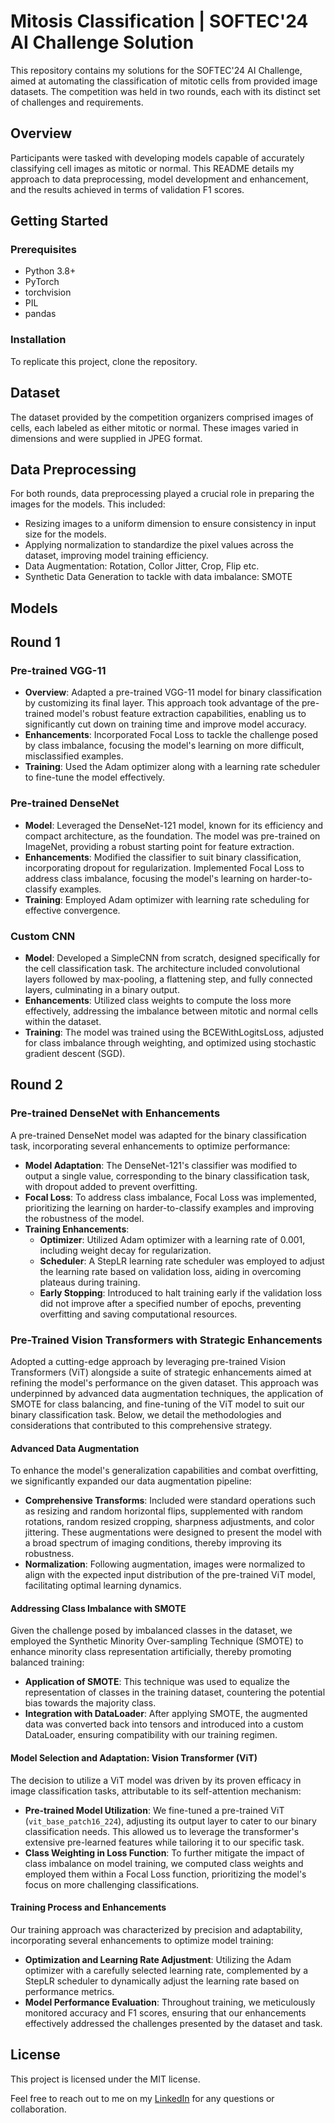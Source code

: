 # Mitosis Classification | SOFTEC'24 AI Challenge Solution

This repository contains my solutions for the SOFTEC'24 AI Challenge, aimed at automating the classification of mitotic cells from provided image datasets. The competition was held in two rounds, each with its distinct set of challenges and requirements.

## Overview

Participants were tasked with developing models capable of accurately classifying cell images as mitotic or normal. This README details my approach to data preprocessing, model development and enhancement, and the results achieved in terms of validation F1 scores.

## Getting Started

### Prerequisites

- Python 3.8+
- PyTorch
- torchvision
- PIL
- pandas

### Installation

To replicate this project, clone the repository.

## Dataset

The dataset provided by the competition organizers comprised images of cells, each labeled as either mitotic or normal. These images varied in dimensions and were supplied in JPEG format.

## Data Preprocessing

For both rounds, data preprocessing played a crucial role in preparing the images for the models. This included:

- Resizing images to a uniform dimension to ensure consistency in input size for the models.
- Applying normalization to standardize the pixel values across the dataset, improving model training efficiency.
- Data Augmentation: Rotation, Collor Jitter, Crop, Flip etc.
- Synthetic Data Generation to tackle with data imbalance: SMOTE

## Models

## Round 1

### Pre-trained VGG-11

- **Overview**: Adapted a pre-trained VGG-11 model for binary classification by customizing its final layer. This approach took advantage of the pre-trained model's robust feature extraction capabilities, enabling us to significantly cut down on training time and improve model accuracy.
- **Enhancements**: Incorporated Focal Loss to tackle the challenge posed by class imbalance, focusing the model's learning on more difficult, misclassified examples.
- **Training**: Used the Adam optimizer along with a learning rate scheduler to fine-tune the model effectively.

### Pre-trained DenseNet

- **Model**: Leveraged the DenseNet-121 model, known for its efficiency and compact architecture, as the foundation. The model was pre-trained on ImageNet, providing a robust starting point for feature extraction.
- **Enhancements**: Modified the classifier to suit binary classification, incorporating dropout for regularization. Implemented Focal Loss to address class imbalance, focusing the model's learning on harder-to-classify examples.
- **Training**: Employed Adam optimizer with learning rate scheduling for effective convergence.

### Custom CNN

- **Model**: Developed a SimpleCNN from scratch, designed specifically for the cell classification task. The architecture included convolutional layers followed by max-pooling, a flattening step, and fully connected layers, culminating in a binary output.
- **Enhancements**: Utilized class weights to compute the loss more effectively, addressing the imbalance between mitotic and normal cells within the dataset.
- **Training**: The model was trained using the BCEWithLogitsLoss, adjusted for class imbalance through weighting, and optimized using stochastic gradient descent (SGD).

## Round 2

### Pre-trained DenseNet with Enhancements

A pre-trained DenseNet model was adapted for the binary classification task, incorporating several enhancements to optimize performance:

- **Model Adaptation**: The DenseNet-121's classifier was modified to output a single value, corresponding to the binary classification task, with dropout added to prevent overfitting.
- **Focal Loss**: To address class imbalance, Focal Loss was implemented, prioritizing the learning on harder-to-classify examples and improving the robustness of the model.
- **Training Enhancements**:
  - **Optimizer**: Utilized Adam optimizer with a learning rate of 0.001, including weight decay for regularization.
  - **Scheduler**: A StepLR learning rate scheduler was employed to adjust the learning rate based on validation loss, aiding in overcoming plateaus during training.
  - **Early Stopping**: Introduced to halt training early if the validation loss did not improve after a specified number of epochs, preventing overfitting and saving computational resources.

### Pre-Trained Vision Transformers with Strategic Enhancements

Adopted a cutting-edge approach by leveraging pre-trained Vision Transformers (ViT) alongside a suite of strategic enhancements aimed at refining the model's performance on the given dataset. This approach was underpinned by advanced data augmentation techniques, the application of SMOTE for class balancing, and fine-tuning of the ViT model to suit our binary classification task. Below, we detail the methodologies and considerations that contributed to this comprehensive strategy.

#### **Advanced Data Augmentation**
To enhance the model's generalization capabilities and combat overfitting, we significantly expanded our data augmentation pipeline:

- **Comprehensive Transforms**: Included were standard operations such as resizing and random horizontal flips, supplemented with random rotations, random resized cropping, sharpness adjustments, and color jittering. These augmentations were designed to present the model with a broad spectrum of imaging conditions, thereby improving its robustness.
- **Normalization**: Following augmentation, images were normalized to align with the expected input distribution of the pre-trained ViT model, facilitating optimal learning dynamics.

#### Addressing Class Imbalance with SMOTE

Given the challenge posed by imbalanced classes in the dataset, we employed the Synthetic Minority Over-sampling Technique (SMOTE) to enhance minority class representation artificially, thereby promoting balanced training:

- **Application of SMOTE**: This technique was used to equalize the representation of classes in the training dataset, countering the potential bias towards the majority class.
- **Integration with DataLoader**: After applying SMOTE, the augmented data was converted back into tensors and introduced into a custom DataLoader, ensuring compatibility with our training regimen.

#### Model Selection and Adaptation: Vision Transformer (ViT)

The decision to utilize a ViT model was driven by its proven efficacy in image classification tasks, attributable to its self-attention mechanism:

- **Pre-trained Model Utilization**: We fine-tuned a pre-trained ViT (`vit_base_patch16_224`), adjusting its output layer to cater to our binary classification needs. This allowed us to leverage the transformer's extensive pre-learned features while tailoring it to our specific task.
- **Class Weighting in Loss Function**: To further mitigate the impact of class imbalance on model training, we computed class weights and employed them within a Focal Loss function, prioritizing the model's focus on more challenging classifications.

#### Training Process and Enhancements

Our training approach was characterized by precision and adaptability, incorporating several enhancements to optimize model training:

- **Optimization and Learning Rate Adjustment**: Utilizing the Adam optimizer with a carefully selected learning rate, complemented by a StepLR scheduler to dynamically adjust the learning rate based on performance metrics.
- **Model Performance Evaluation**: Throughout training, we meticulously monitored accuracy and F1 scores, ensuring that our enhancements effectively addressed the challenges presented by the dataset and task.

## License

This project is licensed under the MIT license.

Feel free to reach out to me on my [LinkedIn](linkedin.com/in/fatima-azfar-ziya-52a566154/) for any questions or collaboration.

